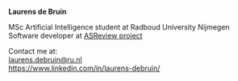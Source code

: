 **Laurens de Bruin**

MSc Artificial Intelligence student at Radboud University Nijmegen\
Software developer at [ASReview project](https://github.com/asreview)


Contact me at:\
laurens.debruin@ru.nl\
https://www.linkedin.com/in/laurens-debruin/

<!---
laurens88/laurens88 is a ✨ special ✨ repository because its `README.md` (this file) appears on your GitHub profile.
You can click the Preview link to take a look at your changes.
--->
